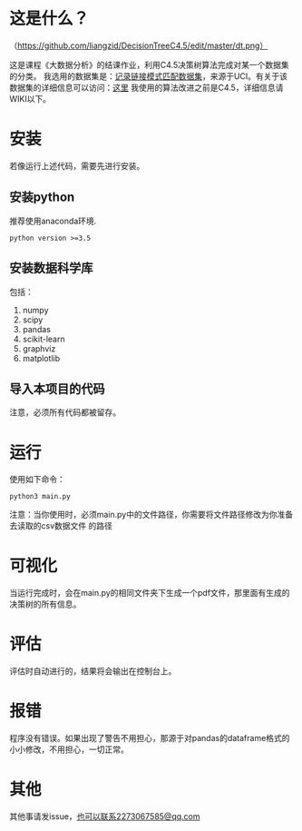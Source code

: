 # 这是什么？
（https://github.com/liangzid/DecisionTreeC4.5/edit/master/dt.png）

这是课程《大数据分析》的结课作业，利用C4.5决策树算法完成对某一个数据集的分类。
我选用的数据集是：[记录链接模式匹配数据集](http://archive.ics.uci.edu/ml/machine-learning-databases/00210/)，来源于UCI。有关于该数据集的详细信息可以访问：[这里](http://archive.ics.uci.edu/ml/machine-learning-databases/00210/documentation)
我使用的算法改进之前是C4.5，详细信息请WIKI以下。

# 安装
若像运行上述代码，需要先进行安装。
## 安装python
推荐使用anaconda环境.
 ```
python version >=3.5
```
## 安装数据科学库
包括：
1. numpy
2. scipy
3. pandas
4. scikit-learn
5. graphviz
6. matplotlib

## 导入本项目的代码
注意，必须所有代码都被留存。

# 运行
使用如下命令：
```shell
python3 main.py
```
注意：当你使用时，必须main.py中的文件路径，你需要将文件路径修改为你准备去读取的csv数据文件 的路径
# 可视化
当运行完成时，会在main.py的相同文件夹下生成一个pdf文件，那里面有生成的决策树的所有信息。
# 评估
评估时自动进行的，结果将会输出在控制台上。
# 报错
程序没有错误。如果出现了警告不用担心，那源于对pandas的dataframe格式的小小修改，不用担心，一切正常。
# 其他
其他事请发issue，也可以联系2273067585@qq.com



